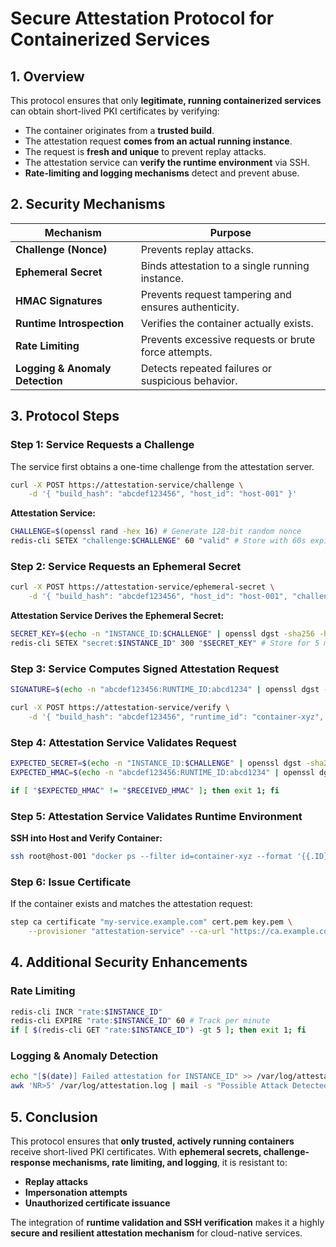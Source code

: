 # **Secure Attestation Protocol for Containerized Services**

## **1. Overview**
This protocol ensures that only **legitimate, running containerized services** can obtain short-lived PKI certificates by verifying:
- The container originates from a **trusted build**.
- The attestation request **comes from an actual running instance**.
- The request is **fresh and unique** to prevent replay attacks.
- The attestation service can **verify the runtime environment** via SSH.
- **Rate-limiting and logging mechanisms** detect and prevent abuse.

## **2. Security Mechanisms**
| Mechanism | Purpose |
|-----------|---------|
| **Challenge (Nonce)** | Prevents replay attacks. |
| **Ephemeral Secret** | Binds attestation to a single running instance. |
| **HMAC Signatures** | Prevents request tampering and ensures authenticity. |
| **Runtime Introspection** | Verifies the container actually exists. |
| **Rate Limiting** | Prevents excessive requests or brute force attempts. |
| **Logging & Anomaly Detection** | Detects repeated failures or suspicious behavior. |

## **3. Protocol Steps**

### **Step 1: Service Requests a Challenge**
The service first obtains a one-time challenge from the attestation server.

```sh
curl -X POST https://attestation-service/challenge \
    -d '{ "build_hash": "abcdef123456", "host_id": "host-001" }'
```

**Attestation Service:**
```sh
CHALLENGE=$(openssl rand -hex 16) # Generate 128-bit random nonce
redis-cli SETEX "challenge:$CHALLENGE" 60 "valid" # Store with 60s expiry
```

### **Step 2: Service Requests an Ephemeral Secret**
```sh
curl -X POST https://attestation-service/ephemeral-secret \
    -d '{ "build_hash": "abcdef123456", "host_id": "host-001", "challenge": "abcd1234" }'
```

**Attestation Service Derives the Ephemeral Secret:**
```sh
SECRET_KEY=$(echo -n "INSTANCE_ID:$CHALLENGE" | openssl dgst -sha256 -hmac "$MASTER_SECRET" | awk '{print $2}')
redis-cli SETEX "secret:$INSTANCE_ID" 300 "$SECRET_KEY" # Store for 5 minutes
```

### **Step 3: Service Computes Signed Attestation Request**
```sh
SIGNATURE=$(echo -n "abcdef123456:RUNTIME_ID:abcd1234" | openssl dgst -sha256 -hmac "$SECRET_KEY" | awk '{print $2}')
```
```sh
curl -X POST https://attestation-service/verify \
    -d '{ "build_hash": "abcdef123456", "runtime_id": "container-xyz", "host_id": "host-001", "challenge": "abcd1234", "signature": "hmac_value" }'
```

### **Step 4: Attestation Service Validates Request**
```sh
EXPECTED_SECRET=$(echo -n "INSTANCE_ID:$CHALLENGE" | openssl dgst -sha256 -hmac "$MASTER_SECRET" | awk '{print $2}')
EXPECTED_HMAC=$(echo -n "abcdef123456:RUNTIME_ID:abcd1234" | openssl dgst -sha256 -hmac "$EXPECTED_SECRET" | awk '{print $2}')
```
```sh
if [ "$EXPECTED_HMAC" != "$RECEIVED_HMAC" ]; then exit 1; fi
```

### **Step 5: Attestation Service Validates Runtime Environment**
**SSH into Host and Verify Container:**
```sh
ssh root@host-001 "docker ps --filter id=container-xyz --format '{{.ID}}: {{.Image}}'"
```

### **Step 6: Issue Certificate**
If the container exists and matches the attestation request:
```sh
step ca certificate "my-service.example.com" cert.pem key.pem \
    --provisioner "attestation-service" --ca-url "https://ca.example.com"
```

## **4. Additional Security Enhancements**

### **Rate Limiting**
```sh
redis-cli INCR "rate:$INSTANCE_ID"
redis-cli EXPIRE "rate:$INSTANCE_ID" 60 # Track per minute
if [ $(redis-cli GET "rate:$INSTANCE_ID") -gt 5 ]; then exit 1; fi
```

### **Logging & Anomaly Detection**
```sh
echo "[$(date)] Failed attestation for INSTANCE_ID" >> /var/log/attestation.log
awk 'NR>5' /var/log/attestation.log | mail -s "Possible Attack Detected" security@example.com
```

## **5. Conclusion**
This protocol ensures that **only trusted, actively running containers** receive short-lived PKI certificates. With **ephemeral secrets, challenge-response mechanisms, rate limiting, and logging**, it is resistant to:
- **Replay attacks**
- **Impersonation attempts**
- **Unauthorized certificate issuance**

The integration of **runtime validation and SSH verification** makes it a highly **secure and resilient attestation mechanism** for cloud-native services.
